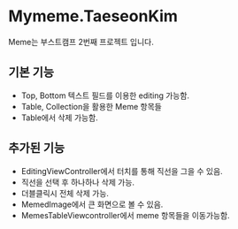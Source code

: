 # Mymeme.TaeseonKim
Meme는 부스트캠프 2번째 프로젝트 입니다.
## 기본 기능
+ Top, Bottom 텍스트 필드를 이용한 editing 가능함.
+ Table, Collection을 활용한 Meme 항목들
+ Table에서 삭제 가능함.

## 추가된 기능
+ EditingViewController에서 터치를 통해 직선을 그을 수 있음.
+ 직선을 선택 후 하나하나 삭제 가능.
+ 더블클릭시 전체 삭제 가능.
+ MemedImage에서 큰 화면으로 볼 수 있음.
+ MemesTableViewcontroller에서 meme 항목들을 이동가능함.
